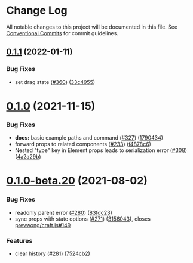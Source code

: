 # Change Log

All notable changes to this project will be documented in this file.
See [Conventional Commits](https://conventionalcommits.org) for commit guidelines.

## [0.1.1](https://github.com/prevwong/craft.js/compare/v0.1.0...v0.1.1) (2022-01-11)


### Bug Fixes

* set drag state ([#360](https://github.com/prevwong/craft.js/issues/360)) ([33c4955](https://github.com/prevwong/craft.js/commit/33c4955db0182121c58f5978c7b16ec393fce362))





# [0.1.0](https://github.com/prevwong/craft.js/compare/v0.1.0-beta.20...v0.1.0) (2021-11-15)


### Bug Fixes

* **docs:** basic example paths and command ([#327](https://github.com/prevwong/craft.js/issues/327)) ([1790434](https://github.com/prevwong/craft.js/commit/1790434a99727e8b018074a463c7033c783e1e12))
* forward props to related components ([#233](https://github.com/prevwong/craft.js/issues/233)) ([f4878c6](https://github.com/prevwong/craft.js/commit/f4878c6899891481dd56b3a3cff3fdc203525d46))
* Nested "type" key in Element props leads to serialization error ([#308](https://github.com/prevwong/craft.js/issues/308)) ([4a2a29b](https://github.com/prevwong/craft.js/commit/4a2a29bc9d26c4e7c545110970b223a848370849))





# [0.1.0-beta.20](https://github.com/prevwong/craft.js/compare/v0.1.0-beta.19...v0.1.0-beta.20) (2021-08-02)


### Bug Fixes

* readonly parent error ([#280](https://github.com/prevwong/craft.js/issues/280)) ([83fdc23](https://github.com/prevwong/craft.js/commit/83fdc232213b1b504679e50efb21cf708f23e069))
* sync <Editor /> props with state options ([#271](https://github.com/prevwong/craft.js/issues/271)) ([3156043](https://github.com/prevwong/craft.js/commit/3156043232b7e88f39e313b70f00bfb91ba830a3)), closes [prevwong/craft.js#149](https://github.com/prevwong/craft.js/issues/149)


### Features

* clear history ([#281](https://github.com/prevwong/craft.js/issues/281)) ([7524cb2](https://github.com/prevwong/craft.js/commit/7524cb2d59aa81470eadbeb9f1267451b1252bac))
